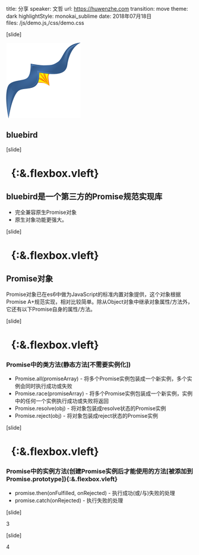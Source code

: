 title: 分享
speaker: 文哲
url: https://huwenzhe.com
transition: move
theme: dark
highlightStyle: monokai_sublime
date: 2018年07月18日  
files: /js/demo.js,/css/demo.css

[slide]

![蓝鸟](/img/blue.png)
## bluebird

[slide]

#  &nbsp; {:&.flexbox.vleft}
## bluebird是一个第三方的Promise规范实现库
- 完全兼容原生Promise对象
- 原生对象功能更强大。

[slide]

#  &nbsp; {:&.flexbox.vleft}
## Promise对象
Promise对象已在es6中做为JavaScript的标准内置对象提供，这个对象根据Promise A+规范实现，相对比较简单。除从Object对象中继承对象属性/方法外，它还有以下Promise自身的属性/方法。

[slide]

#  &nbsp; {:&.flexbox.vleft}
### Promise中的类方法(静态方法[不需要实例化])
- Promise.all(promiseArray) - 将多个Promise实例包装成一个新实例，多个实例会同时执行成功或失败
- Promise.race(promiseArray) - 将多个Promise实例包装成一个新实例，实例中的任何一个实例执行成功或失败将返回
- Promise.resolve(obj) - 将对象包装成resolve状态的Promise实例
- Promise.reject(obj) - 将对象包装成reject状态的Promise实例

[slide]

#  &nbsp; {:&.flexbox.vleft}
### Promise中的实例方法(创建Promise实例后才能使用的方法[被添加到Promise.prototype]){:&.flexbox.vleft}
- promise.then(onFulfilled, onRejected) - 执行成功(或/与)失败的处理
- promise.catch(onRejected) - 执行失败的处理

[slide]

3

[slide]

4